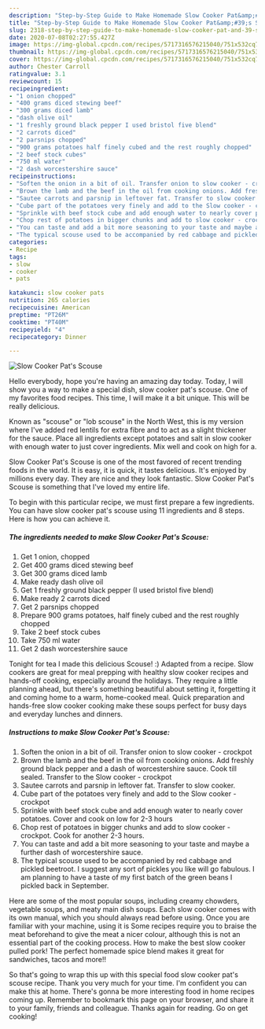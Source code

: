 ```yaml
---
description: "Step-by-Step Guide to Make Homemade Slow Cooker Pat&amp;#39;s Scouse"
title: "Step-by-Step Guide to Make Homemade Slow Cooker Pat&amp;#39;s Scouse"
slug: 2318-step-by-step-guide-to-make-homemade-slow-cooker-pat-and-39-s-scouse
date: 2020-07-08T02:27:55.427Z
image: https://img-global.cpcdn.com/recipes/5717316576215040/751x532cq70/slow-cooker-pats-scouse-recipe-main-photo.jpg
thumbnail: https://img-global.cpcdn.com/recipes/5717316576215040/751x532cq70/slow-cooker-pats-scouse-recipe-main-photo.jpg
cover: https://img-global.cpcdn.com/recipes/5717316576215040/751x532cq70/slow-cooker-pats-scouse-recipe-main-photo.jpg
author: Chester Carroll
ratingvalue: 3.1
reviewcount: 15
recipeingredient:
- "1 onion chopped"
- "400 grams diced stewing beef"
- "300 grams diced lamb"
- "dash olive oil"
- "1 freshly ground black pepper I used bristol five blend"
- "2 carrots diced"
- "2 parsnips chopped"
- "900 grams potatoes half finely cubed and the rest roughly chopped"
- "2 beef stock cubes"
- "750 ml water"
- "2 dash worcestershire sauce"
recipeinstructions:
- "Soften the onion in a bit of oil. Transfer onion to slow cooker - crockpot"
- "Brown the lamb and the beef in the oil from cooking onions. Add freshly ground black pepper and a dash of worcestershire sauce. Cook till sealed. Transfer to the Slow cooker - crockpot"
- "Sautee carrots and parsnip in leftover fat. Transfer to slow cooker."
- "Cube part of the potatoes very finely and add to the Slow cooker - crockpot"
- "Sprinkle with beef stock cube and add enough water to nearly cover potatoes. Cover and cook on low for 2-3 hours"
- "Chop rest of potatoes in bigger chunks and add to slow cooker - crockpot. Cook for another 2-3 hours."
- "You can taste and add a bit more seasoning to your taste and maybe a further dash of worcestershire sauce."
- "The typical scouse used to be accompanied by red cabbage and pickled beetroot. I suggest any sort of pickles you like will go fabulous. I am planning to have a taste of my first batch of the green beans I pickled back in September."
categories:
- Recipe
tags:
- slow
- cooker
- pats

katakunci: slow cooker pats 
nutrition: 265 calories
recipecuisine: American
preptime: "PT26M"
cooktime: "PT40M"
recipeyield: "4"
recipecategory: Dinner

---
```



![Slow Cooker Pat&#39;s Scouse](https://img-global.cpcdn.com/recipes/5717316576215040/751x532cq70/slow-cooker-pats-scouse-recipe-main-photo.jpg)

Hello everybody, hope you're having an amazing day today. Today, I will show you a way to make a special dish, slow cooker pat&#39;s scouse. One of my favorites food recipes. This time, I will make it a bit unique. This will be really delicious.

Known as &#34;scouse&#34; or &#34;lob scouse&#34; in the North West, this is my version where I&#39;ve added red lentils for extra fibre and to act as a slight thickener for the sauce. Place all ingredients except potatoes and salt in slow cooker with enough water to just cover ingredients. Mix well and cook on high for a.

Slow Cooker Pat&#39;s Scouse is one of the most favored of recent trending foods in the world. It is easy, it is quick, it tastes delicious. It's enjoyed by millions every day. They are nice and they look fantastic. Slow Cooker Pat&#39;s Scouse is something that I've loved my entire life.


To begin with this particular recipe, we must first prepare a few ingredients. You can have slow cooker pat&#39;s scouse using 11 ingredients and 8 steps. Here is how you can achieve it.

<!--inarticleads1-->

##### The ingredients needed to make Slow Cooker Pat&#39;s Scouse:

1. Get 1 onion, chopped
1. Get 400 grams diced stewing beef
1. Get 300 grams diced lamb
1. Make ready dash olive oil
1. Get 1 freshly ground black pepper (I used bristol five blend)
1. Make ready 2 carrots diced
1. Get 2 parsnips chopped
1. Prepare 900 grams potatoes, half finely cubed and the rest roughly chopped
1. Take 2 beef stock cubes
1. Take 750 ml water
1. Get 2 dash worcestershire sauce


Tonight for tea I made this delicious Scouse! :) Adapted from a recipe. Slow cookers are great for meal prepping with healthy slow cooker recipes and hands-off cooking, especially around the holidays. They require a little planning ahead, but there&#39;s something beautiful about setting it, forgetting it and coming home to a warm, home-cooked meal. Quick preparation and hands-free slow cooker cooking make these soups perfect for busy days and everyday lunches and dinners. 

<!--inarticleads2-->

##### Instructions to make Slow Cooker Pat&#39;s Scouse:

1. Soften the onion in a bit of oil. Transfer onion to slow cooker - crockpot
1. Brown the lamb and the beef in the oil from cooking onions. Add freshly ground black pepper and a dash of worcestershire sauce. Cook till sealed. Transfer to the Slow cooker - crockpot
1. Sautee carrots and parsnip in leftover fat. Transfer to slow cooker.
1. Cube part of the potatoes very finely and add to the Slow cooker - crockpot
1. Sprinkle with beef stock cube and add enough water to nearly cover potatoes. Cover and cook on low for 2-3 hours
1. Chop rest of potatoes in bigger chunks and add to slow cooker - crockpot. Cook for another 2-3 hours.
1. You can taste and add a bit more seasoning to your taste and maybe a further dash of worcestershire sauce.
1. The typical scouse used to be accompanied by red cabbage and pickled beetroot. I suggest any sort of pickles you like will go fabulous. I am planning to have a taste of my first batch of the green beans I pickled back in September.


Here are some of the most popular soups, including creamy chowders, vegetable soups, and meaty main dish soups. Each slow cooker comes with its own manual, which you should always read before using. Once you are familiar with your machine, using it is Some recipes require you to braise the meat beforehand to give the meat a nicer colour, although this is not an essential part of the cooking process. How to make the best slow cooker pulled pork! The perfect homemade spice blend makes it great for sandwiches, tacos and more!! 

So that's going to wrap this up with this special food slow cooker pat&#39;s scouse recipe. Thank you very much for your time. I'm confident you can make this at home. There's gonna be more interesting food in home recipes coming up. Remember to bookmark this page on your browser, and share it to your family, friends and colleague. Thanks again for reading. Go on get cooking!
